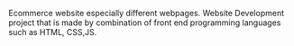 Ecommerce website especially different webpages.  Website Development project that is made by combination of front end programming languages such as HTML, CSS,JS.

